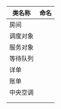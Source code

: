 | 类名称   | 命名 |
| -------- | ---- |
| 房间     |      |
| 调度对象 |      |
| 服务对象 |      |
| 等待队列 |      |
| 详单     |      |
| 账单     |      |
| 中央空调 |      |
|          |      |
|          |      |

